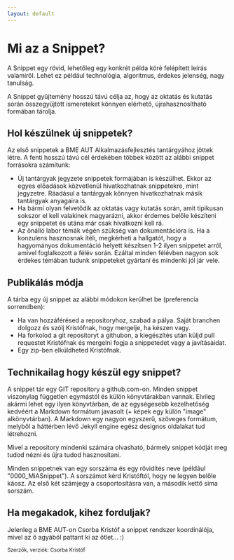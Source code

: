 ```yaml
---
layout: default
---
```


# Mi az a Snippet?

A Snippet egy rövid, lehetőleg egy konkrét példa köré felépített leírás valamiről. Lehet ez például technológia, algoritmus, érdekes jelenség, nagy tanulság.

A Snippet gyűjtemény hosszú távú célja az, hogy az oktatás és kutatás során összegyűjtött ismereteket könnyen elérhető, újrahasznosítható formában tárolja.

## Hol készülnek új snippetek?

Az első snippetek a BME AUT Alkalmazásfejlesztés tantárgyához jöttek létre. A fenti hosszú távú cél érdekében többek között az alábbi snippet forrásokra számítunk:

* Új tantárgyak jegyzete snippetek formájában is készülhet. Ekkor az egyes előadások közvetlenül hivatkozhatnak snippetekre, mint jegyzetre. Ráadásul a tantárgyak könnyen hivatkozhatnak másik tantárgyak anyagaira is.
* Ha bármi olyan felvetődik az oktatás vagy kutatás során, amit tipikusan sokszor el kell valakinek magyarázni, akkor érdemes belőle készíteni egy snippetet és utána már csak hivatkozni kell rá.
* Az önálló labor témák végén szükség van dokumentációra is. Ha a konzulens hasznosnak ítéli, megkérheti a hallgatót, hogy a hagyományos dokumentáció helyett készítsen 1-2 ilyen snippetet arról, amivel foglalkozott a félév során. Ezáltal minden félévben nagyon sok érdekes témában tudunk snippeteket gyártani és mindenki jól jár vele.

## Publikálás módja

A tárba egy új snippet az alábbi módokon kerülhet be (preferencia sorrendben):
* Ha van hozzáférésed a repositoryhoz, szabad a pálya. Saját branchen dolgozz és szólj Kristófnak, hogy mergelje, ha készen vagy.
* Ha forkolod a git repositoryt a githubon, a kiegészítés után küljd pull requestet Kristófnak és mergelni fogja a snippetedet vagy a javításaidat.
* Egy zip-ben elküldheted Kristófnak.

## Technikailag hogy készül egy snippet?

A snippet tár egy GIT repository a github.com-on. Minden snippet viszonylag független egymástól és külön könyvtárakban vannak. Elvileg akármi lehet egy ilyen könyvtárban, de az egységesebb kezelhetőség kedvéért a Markdown formátum javasolt (+ képek egy külön "image" alkönyvtárban). A Markdown egy nagyon egyszerű, szöveges formátum, melyből a háttérben lévő Jekyll engine egész designos oldalakat tud létrehozni.

Mivel a repository mindenki számára olvasható, bármely snippet kódját meg tudod nézni és újra tudod hasznosítani.

Minden snippetnek van egy sorszáma és egy rövidítés neve (például "0000_MiASnippet"). A sorszámot kérd Kristóftól, hogy ne legyen belőle káosz. Az első két számjegy a csoportosításra van, a második kettő sima sorszám.

## Ha megakadok, kihez forduljak?

Jelenleg a BME AUT-on Csorba Kristóf a snippet rendszer koordinálója, mivel az ő agyából pattant ki az ötlet... :)

<small>Szerzők, verziók: Csorba Kristóf</small>
